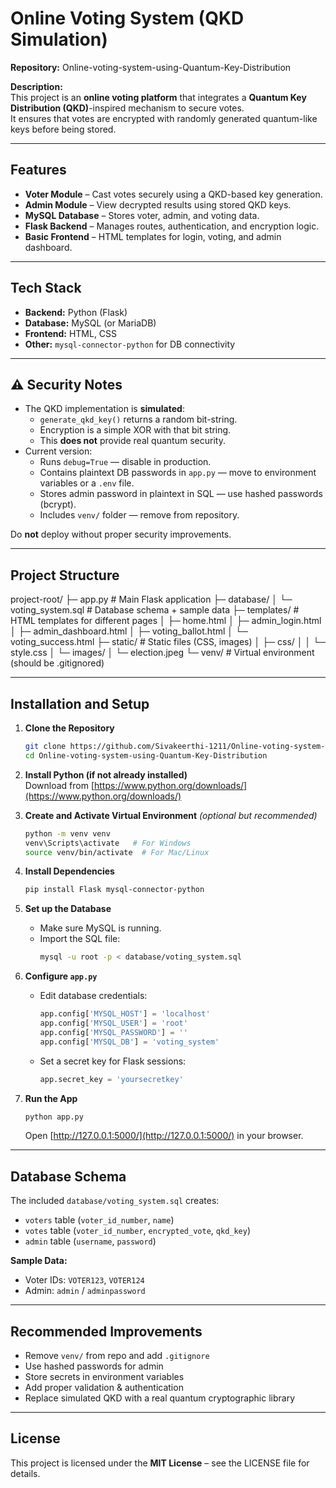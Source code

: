 # Online Voting System (QKD Simulation)

**Repository:** Online-voting-system-using-Quantum-Key-Distribution

**Description:**  
This project is an **online voting platform** that integrates a **Quantum Key Distribution (QKD)**-inspired mechanism to secure votes.  
It ensures that votes are encrypted with randomly generated quantum-like keys before being stored.

---

## Features
- **Voter Module** – Cast votes securely using a QKD-based key generation.
- **Admin Module** – View decrypted results using stored QKD keys.
- **MySQL Database** – Stores voter, admin, and voting data.
- **Flask Backend** – Manages routes, authentication, and encryption logic.
- **Basic Frontend** – HTML templates for login, voting, and admin dashboard.

---

## Tech Stack
- **Backend:** Python (Flask)
- **Database:** MySQL (or MariaDB)
- **Frontend:** HTML, CSS
- **Other:** `mysql-connector-python` for DB connectivity

---

## ⚠ Security Notes
- The QKD implementation is **simulated**:
  - `generate_qkd_key()` returns a random bit-string.
  - Encryption is a simple XOR with that bit string.
  - This **does not** provide real quantum security.
- Current version:
  - Runs `debug=True` — disable in production.
  - Contains plaintext DB passwords in `app.py` — move to environment variables or a `.env` file.
  - Stores admin password in plaintext in SQL — use hashed passwords (bcrypt).
  - Includes `venv/` folder — remove from repository.

Do **not** deploy without proper security improvements.

---

## Project Structure
project-root/
├─ app.py # Main Flask application
├─ database/
│ └─ voting_system.sql # Database schema + sample data
├─ templates/ # HTML templates for different pages
│ ├─ home.html
│ ├─ admin_login.html
│ ├─ admin_dashboard.html
│ ├─ voting_ballot.html
│ └─ voting_success.html
├─ static/ # Static files (CSS, images)
│ ├─ css/
│ │ └─ style.css
│ └─ images/
│ └─ election.jpeg
└─ venv/ # Virtual environment (should be .gitignored)

---

## Installation and Setup

1. **Clone the Repository**
    ```bash
    git clone https://github.com/Sivakeerthi-1211/Online-voting-system-using-Quantum-Key-Distribution.git
    cd Online-voting-system-using-Quantum-Key-Distribution
    ```

2. **Install Python (if not already installed)**  
   Download from [https://www.python.org/downloads/](https://www.python.org/downloads/)

3. **Create and Activate Virtual Environment** *(optional but recommended)*
    ```bash
    python -m venv venv
    venv\Scripts\activate   # For Windows
    source venv/bin/activate  # For Mac/Linux
    ```

4. **Install Dependencies**
    ```bash
    pip install Flask mysql-connector-python
    ```

5. **Set up the Database**
    - Make sure MySQL is running.
    - Import the SQL file:
      ```bash
      mysql -u root -p < database/voting_system.sql
      ```

6. **Configure `app.py`**
    - Edit database credentials:
      ```python
      app.config['MYSQL_HOST'] = 'localhost'
      app.config['MYSQL_USER'] = 'root'
      app.config['MYSQL_PASSWORD'] = ''
      app.config['MYSQL_DB'] = 'voting_system'
      ```
    - Set a secret key for Flask sessions:
      ```python
      app.secret_key = 'yoursecretkey'
      ```

7. **Run the App**
    ```bash
    python app.py
    ```
    Open [http://127.0.0.1:5000/](http://127.0.0.1:5000/) in your browser.

---

## Database Schema
The included `database/voting_system.sql` creates:
- `voters` table (`voter_id_number`, `name`)
- `votes` table (`voter_id_number`, `encrypted_vote`, `qkd_key`)
- `admin` table (`username`, `password`)

**Sample Data:**
- Voter IDs: `VOTER123`, `VOTER124`
- Admin: `admin` / `adminpassword`

---

## Recommended Improvements

- Remove `venv/` from repo and add `.gitignore`
- Use hashed passwords for admin
- Store secrets in environment variables
- Add proper validation & authentication
- Replace simulated QKD with a real quantum cryptographic library

---

## License

This project is licensed under the **MIT License** – see the LICENSE file for details.
